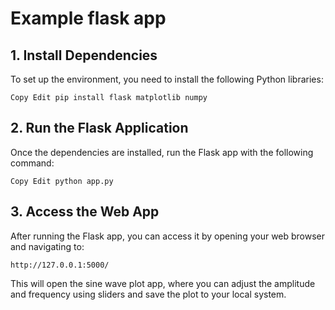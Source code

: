 # Example flask app

## 1. Install Dependencies
To set up the environment, you need to install the following Python libraries:

`
Copy
Edit
pip install flask matplotlib numpy
`

## 2. Run the Flask Application
Once the dependencies are installed, run the Flask app with the following command:

`
Copy
Edit
python app.py
`

## 3. Access the Web App
After running the Flask app, you can access it by opening your web browser and navigating to:

`
http://127.0.0.1:5000/
`

This will open the sine wave plot app, where you can adjust the amplitude and frequency using sliders and save the plot to your local system.
